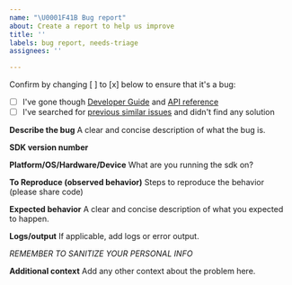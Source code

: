 ```yaml
---
name: "\U0001F41B Bug report"
about: Create a report to help us improve
title: ''
labels: bug report, needs-triage
assignees: ''

---
```


Confirm by changing [ ] to [x] below to ensure that it's a bug:
- [ ] I've gone though [Developer Guide](https://docs.aws.amazon.com/iot/latest/developerguide/iot-sdks.html#iot-javascript-sdk) and [API reference](https://docs.aws.amazon.com/iot/latest/apireference/Welcome.html)
- [ ] I've searched for [previous similar issues](https://github.com/aws/aws-iot-device-sdk-js/issues) and didn't find any solution
  
**Describe the bug**
A clear and concise description of what the bug is.

**SDK version number**

**Platform/OS/Hardware/Device**
What are you running the sdk on?

**To Reproduce (observed behavior)**
Steps to reproduce the behavior (please share code)

**Expected behavior**
A clear and concise description of what you expected to happen.

**Logs/output**
If applicable, add logs or error output.

*REMEMBER TO SANITIZE YOUR PERSONAL INFO*

**Additional context**
Add any other context about the problem here.
